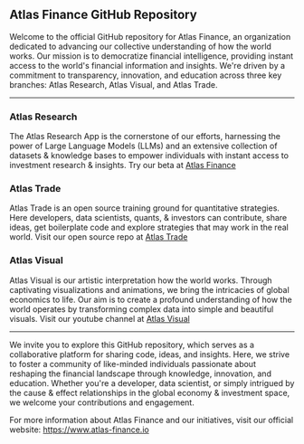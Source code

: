 ## Atlas Finance GitHub Repository

Welcome to the official GitHub repository for Atlas Finance, an organization dedicated to advancing our collective understanding of how the world works. Our mission is to democratize financial intelligence, providing instant access to the world's financial information and insights. We're driven by a commitment to transparency, innovation, and education across three key branches: Atlas Research, Atlas Visual, and Atlas Trade.
___

### Atlas Research
The Atlas Research App is the cornerstone of our efforts, harnessing the power of Large Language Models (LLMs) and an extensive collection of datasets & knowledge bases to empower individuals with instant access to investment research & insights. Try our beta at [Atlas Finance](https://www.atlas-finance.io)

### Atlas Trade
Atlas Trade is an open source training ground for quantitative strategies. Here developers, data scientists, quants, & investors can contribute, share ideas, get boilerplate code and explore strategies that may work in the real world. Visit our open source repo at [Atlas Trade](https://github.com/atlas-finance-io/atlas_trade)

### Atlas Visual
Atlas Visual is our artistic interpretation how the world works. Through captivating visualizations and animations, we bring the intricacies of global economics to life. Our aim is to create a profound understanding of how the world operates by transforming complex data into simple and beautiful visuals. Visit our youtube channel at [Atlas Visual](https://www.youtube.com/channel/UC3LXWACD6Ga3-citvazXNOg)
___

We invite you to explore this GitHub repository, which serves as a collaborative platform for sharing code, ideas, and insights. Here, we strive to foster a community of like-minded individuals passionate about reshaping the financial landscape through knowledge, innovation, and education. Whether you're a developer, data scientist, or simply intrigued by the cause & effect relationships in the global economy & investment space, we welcome your contributions and engagement.

For more information about Atlas Finance and our initiatives, visit our official website: https://www.atlas-finance.io
